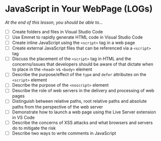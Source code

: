 # JavaScript in Your WebPage (LOGs)

*At the end of this lesson, you should be able to...*

- [ ] Create folders and files in Visual Studio Code
- [ ] Use Emmet to rapidly generate HTML code in Visual Studio Code
- [ ] Create inline JavaScript using the `<script>` tag in a web page
- [ ] Create external JavaScript files that can be referenced via a `<script>` tag
- [ ] Discuss the placement of the `<script>` tag in HTML and the concerns/issues that developers should be aware of that dictate when to place in the `<head>` vs `<body>` element
- [ ] Describe the purpose/effect of the `type` and `defer` attributes on the `<script>` element
- [ ] Describe the purpose of the `<noscript>` element
- [ ] Describe the role of web servers in the delivery and processing of web pages
- [ ] Distinguish between relative paths, root relative paths and absolute paths from the perspective of the web server
- [ ] Demonstrate how to launch a web page using the Live Server extension in VS Code
- [ ] Describe the concerns of XSS attacks and what browsers and servers do to mitigate the risk
- [ ] Describe two ways to write comments in JavaScript